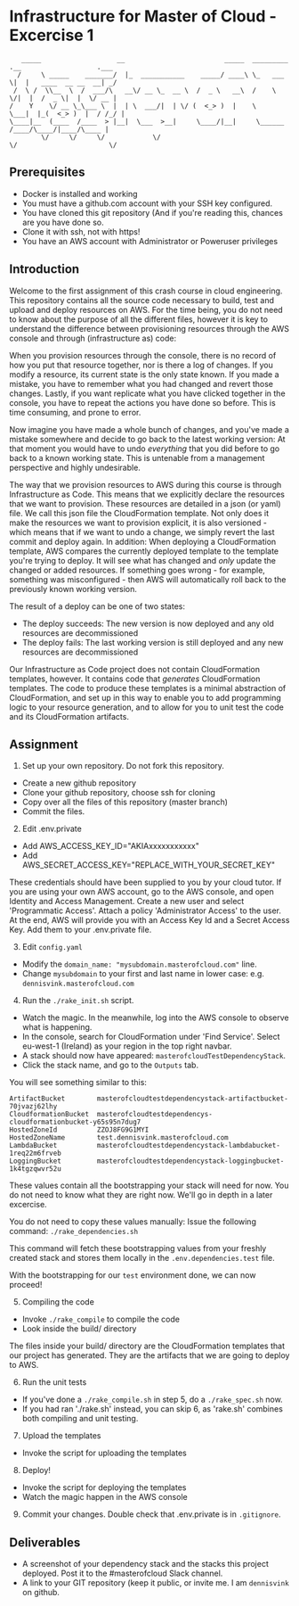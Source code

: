 # Infrastructure for Master of Cloud - Excercise 1

```
   _____                   __                         _____  _________ .__                   .___
  /     \ _____    _______/  |_  ___________    _____/ ____\ \_   ___ \|  |   ____  __ __  __| _/
 /  \ /  \\__  \  /  ___/\   __\/ __ \_  __ \  /  _ \   __\  /    \  \/|  |  /  _ \|  |  \/ __ |
/    Y    \/ __ \_\___ \  |  | \  ___/|  | \/ (  <_> )  |    \     \___|  |_(  <_> )  |  / /_/ |
\____|__  (____  /____  > |__|  \___  >__|     \____/|__|     \______  /____/\____/|____/\____ |
        \/     \/     \/            \/                               \/                       \/
```

## Prerequisites

- Docker is installed and working
- You must have a github.com account with your SSH key configured.
- You have cloned this git repository (And if you're reading this, chances are you have done so.
- Clone it with ssh, not with https!
- You have an AWS account with Administrator or Poweruser privileges

## Introduction

Welcome to the first assignment of this crash course in cloud engineering. This repository
contains all the source code necessary to build, test and upload and deploy resources on AWS.
For the time being, you do not need to know about the purpose of all the different files,
however it is key to understand the difference between provisioning resources through the
AWS console and through (infrastructure as) code:

When you provision resources through the console, there is no record of how you put that
resource together, nor is there a log of changes. If you modify a resource, its current
state is the only state known. If you made a mistake, you have to remember what you had
changed and revert those changes. Lastly, if you want replicate what you have clicked
together in the console, you have to repeat the actions you have done so before. This
is time consuming, and prone to error.

Now imagine you have made a whole bunch of changes, and you've made a mistake somewhere
and decide to go back to the latest working version: At that moment you would have to
undo _everything_ that you did before to go back to a known working state. This is
untenable from a management perspective and highly undesirable.

The way that we provision resources to AWS during this course is through Infrastructure
as Code. This means that we explicitly declare the resources that we want to provision.
These resources are detailed in a json (or yaml) file. We call this json file the
CloudFormation template. Not only does it make the resources we want to provision
explicit, it is also versioned - which means that if we want to undo a change, we simply
revert the last commit and deploy again. In addition: When deploying a CloudFormation
template, AWS compares the currently deployed template to the template you're trying
to deploy. It will see what has changed and _only_ update the changed or added resources.
If something goes wrong - for example, something was misconfigured - then AWS will
automatically roll back to the previously known working version.

The result of a deploy can be one of two states:

- The deploy succeeds: The new version is now deployed and any old resources are decommissioned
- The deploy fails: The last working version is still deployed and any new resources are decommissioned

Our Infrastructure as Code project does not contain CloudFormation templates, however.
It contains code that _generates_ CloudFormation templates. The code to produce these
templates is a minimal abstraction of CloudFormation, and set up in this way to enable you
to add programming logic to your resource generation, and to allow for you to unit test
the code and its CloudFormation artifacts.

## Assignment

1. Set up your own repository. Do not fork this repository.

- Create a new github repository
- Clone your github repository, choose ssh for cloning
- Copy over all the files of this repository (master branch)
- Commit the files.

2. Edit .env.private

- Add AWS_ACCESS_KEY_ID="AKIAxxxxxxxxxxx"
- Add AWS_SECRET_ACCESS_KEY="REPLACE_WITH_YOUR_SECRET_KEY"

These credentials should have been supplied to you by your cloud tutor. If you are using
your own AWS account, go to the AWS console, and open Identity and Access Management.
Create a new user and select 'Programmatic Access'. Attach a policy 'Administrator Access'
to the user. At the end, AWS will provide you with an Access Key Id and a Secret Access Key.
Add them to your .env.private file.

3. Edit `config.yaml`

- Modify the `domain_name: "mysubdomain.masterofcloud.com"` line.
- Change `mysubdomain` to your first and last name in lower case: e.g. `dennisvink.masterofcloud.com`

4. Run the `./rake_init.sh` script.

- Watch the magic. In the meanwhile, log into the AWS console to observe what is happening.
- In the console, search for CloudFormation under 'Find Service'. Select eu-west-1 (Ireland) as your region in the top right navbar.
- A stack should now have appeared: `masterofcloudTestDependencyStack`.
- Click the stack name, and go to the `Outputs` tab.

You will see something similar to this:

```
ArtifactBucket        masterofcloudtestdependencystack-artifactbucket-70jvazj62lhy
CloudformationBucket  masterofcloudtestdependencys-cloudformationbucket-y65s95n7dug7
HostedZoneId          ZZOJ8FG9G1MYI
HostedZoneName        test.dennisvink.masterofcloud.com
LambdaBucket          masterofcloudtestdependencystack-lambdabucket-1req22m6frveb
LoggingBucket         masterofcloudtestdependencystack-loggingbucket-1k4tgzqwvr52u
```

These values contain all the bootstrapping your stack will need for now. You do not
need to know what they are right now. We'll go in depth in a later excercise.

You do not need to copy these values manually: Issue the following command: `./rake_dependencies.sh`

This command will fetch these bootstrapping values from your freshly created stack
and stores them locally in the `.env.dependencies.test` file.

With the bootstrapping for our `test` environment done, we can now proceed!

5. Compiling the code

- Invoke `./rake_compile` to compile the code
- Look inside the build/ directory

The files inside your build/ directory are the CloudFormation templates that our
project has generated. They are the artifacts that we are going to deploy to AWS.

6. Run the unit tests

- If you've done a `./rake_compile.sh` in step 5, do a `./rake_spec.sh` now.
- If you had ran './rake.sh' instead, you can skip 6, as 'rake.sh' combines both compiling and unit testing.

7. Upload the templates

- Invoke the script for uploading the templates

8. Deploy!

- Invoke the script for deploying the templates
- Watch the magic happen in the AWS console

9. Commit your changes. Double check that .env.private is in `.gitignore`.

## Deliverables

- A screenshot of your dependency stack and the stacks this project deployed. Post it to the #masterofcloud Slack channel.
- A link to your GIT repository (keep it public, or invite me. I am `dennisvink` on github.
